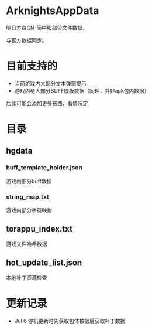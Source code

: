 # ArknightsAppData

明日方舟CN-简中服部分文件数据。

与官方数据同步。

# 目前支持的
- 当前游戏内大部分文本弹窗提示
- 游戏内绝大部分BUFF模板数据（同理，并非apk包内数据）

后续可能会添加更多东西，看情况定

# 目录
## hgdata 
### buff_template_holder.json
 游戏内部分buff数据
 
### string_map.txt
 游戏内部分字符映射
 
## torappu_index.txt
 游戏文件哈希数据

## hot_update_list.json
 本地补丁资源检查
 
# 更新记录
 - Jul 6 停机更新时先获取包体数据后获取补丁数据

